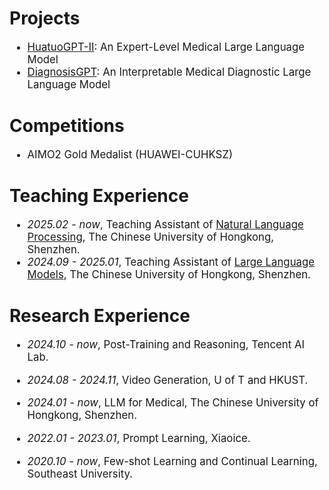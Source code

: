 # Projects

<div class='paper-box-text' style="font-size: larger;" markdown="1">

- [HuatuoGPT-II](https://v2.huatuogpt.cn/): An Expert-Level Medical Large Language Model
- [DiagnosisGPT](https://diagnosis.huatuogpt.cn/): An Interpretable Medical Diagnostic Large Language Model
</div>

# Competitions
<div class='paper-box-text' style="font-size: larger;" markdown="1">

- AIMO2 Gold Medalist (HUAWEI-CUHKSZ)
</div>

# Teaching Experience

<div class='paper-box-text' style="font-size: larger;" markdown="1">

- *2025.02 - now*, Teaching Assistant of [Natural Language Processing](https://nlp-course-cuhksz.github.io/), The Chinese University of Hongkong, Shenzhen.
- *2024.09 - 2025.01*, Teaching Assistant of [Large Language Models](https://llm-course.github.io/), The Chinese University of Hongkong, Shenzhen.

[//]: # (- *2024.09 - 2025.01*, Teaching Assistant of [Large Language Models]&#40;https://llm-course.github.io/&#41;, The Chinese University of Hongkong, Shenzhen.)

</div>

# Research Experience 

<div class='paper-box-text' style="font-size: larger;" markdown="1">

- *2024.10 - now*, Post-Training and Reasoning, Tencent AI Lab.

- *2024.08 - 2024.11*, Video Generation, U of T and HKUST.

- *2024.01 - now*, LLM for Medical, The Chinese University of Hongkong, Shenzhen.

- *2022.01 - 2023.01*, Prompt Learning, Xiaoice.

- *2020.10 - now*, Few-shot Learning and Continual Learning, Southeast University.
</div>


